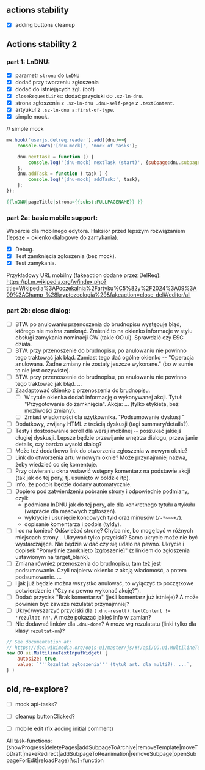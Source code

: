 ## actions stability 
- [x] adding buttons cleanup

## Actions stability 2
### part 1: LnDNU:
- [x] parametr `strona` do `LnDNU`
- [x] dodać przy tworzeniu zgłoszenia
- [x] dodać do istniejących zgł. (bot)
- [x] `closeRequestLinks`: dodać przyciski do `.sz-ln-dnu`.
- [x] strona zgłoszenia z `.sz-ln-dnu .dnu-self-page` z `.textContent`.
- [x] artyukuł z `.sz-ln-dnu a:first-of-type`.
- [x] simple mock.

// simple mock
```js
mw.hook('userjs.delreq.reader').add((dnu)=>{
	console.warn('[dnu-mock]', 'mock of tasks');

	dnu.nextTask = function () {
		console.log('[dnu-mock] nextTask (start)', {subpage:dnu.subpage, close_href:dnu.close_href, pages_to_process:dnu.pages_to_process});
	};
	dnu.addTask = function ( task ) {
		console.log('[dnu-mock] addTask:', task);
	};
});
```

```mediawiki
{{lnDNU|pageTitle|strona={{subst:FULLPAGENAME}} }}
```

### part 2a: basic mobile support:
Wsparcie dla mobilnego edytora. Haksior przed lepszym rozwiązaniem (lepsze = okienko dialogowe do zamykania).
- [x] Debug.
- [x] Test zamknięcia zgłoszenia (bez mock).
- [x] Test zamykania.

Przykładowy URL mobilny (fakeaction dodane przez DelReq):
https://pl.m.wikipedia.org/w/index.php?title=Wikipedia%3APoczekalnia%2Fartyku%C5%82y%2F2024%3A09%3A09%3AChamp_%28kryptozoologia%29&fakeaction=close_del#/editor/all

### part 2b: close dialog:
- [ ] BTW. po anulowaniu przenoszenia do brudnopisu występuje błąd, którego nie można zamknąć.
	Zmienić to na okienko informacje w stylu obsługi zamykania nominacji CW (takie OO.ui).
	Sprawdzić czy ESC działa.
- [ ] BTW. przy przenoszenie do brudnopisu, po anulowaniu nie powinno tego traktować jak błąd. Zamiast tego dać ogólne okienko -- "Operacja anulowana. Żadne zmiany nie zostały jeszcze wykonane." (bo w sumie to nie jest oczywiste).
- [ ] BTW. przy przenoszenie do brudnopisu, po anulowaniu nie powinno tego traktować jak błąd.
...
- [ ] Zaadaptować okienko z przenoszenia do brudnopisu.
	- [ ] W tytule okienka dodać informację o wykonywanej akcji.
		Tytuł: "Przygotowanie do zamknięcia".
		Akcja: ... (tylko etykieta, bez możliwości zmiany).
	- [ ] Zmiast wiadomości dla użytkownika. "Podsumowanie dyskusji"
- [ ] Dodatkowy, zwijany HTML z treścią dyskusji (tagi summary/details?).
- [ ] Testy i dostosowanie scroll dla wersji mobilnej -- poszukać jakiejś długiej dyskusji. Lepsze będzie przewijanie wnętrza dialogu, przewijanie details, czy bardzo wysoki dialog?
- [ ] Może też dodatkowo link do otworzenia zgłoszenia w nowym oknie?
- [ ] Link do otworzenia artu w nowym oknie? Może przynajmniej nazwa, żeby wiedzieć co się komentuje.
- [ ] Przy otwieraniu okna wstawić wstępny komentarz na podstawie akcji (tak jak do tej pory, tj. usunięto w boldzie itp).
- [ ] Info, że podpis będzie dodany automatycznie.
- [ ] Dopiero pod zatwierdzeniu pobranie strony i odpowiednie podmiany, czyli:
	- podmiana lnDNU jak do tej pory, ale dla konkretnego tytułu artykułu (wspracie dla masowych zgtłoszeń).
	- wykrycie i usunięcie końcowych tyld oraz minusów (`/-*~~~+/`).
	- dopisanie komentarza i podpis (tyldy).
- [ ] I co na koniec?
	Odświeżać stronę? Chyba nie, bo mogę być w różnych miejscach strony...
	Ukrywać tylko przyciski? Samo ukrycie może nie być wystarczające. Nie będzie widać czy się udało na pewno.
	Ukrycie i dopisek "Pomyślnie zamknięto [zgłoszenie]" (z linkiem do zgłoszenia ustawionym na target_blank).
- [ ] Zmiana również przenoszenia do brudnopisu, tam też jest podsumowanie. Czyli najpierw okienko z akcją wiadomość, a potem podsumowanie.
...
- [ ] I jak już będzie można wszystko anulować, to wyłączyć to początkowe potwierdzenie ("Czy na pewno wykonać akcję?").
- [ ] Dodać przycisk "Brak komentarza" (jeśli komentarz już istnieje)? A może powinien być zawsze rezulatat przynajmniej?
- [ ] Ukryć/wyszarzyć przyciski dla `(.dnu-result).textContent != 'rezultat-nn'`. A może pokazać jakieś info w zamian?
- [ ] Nie dodawać linków dla `.dnu-done`? A może wg rezulatatu (linki tylko dla klasy `rezultat-nn`)?

```js
// See documentation at: 
// https://doc.wikimedia.org/oojs-ui/master/js/#!/api/OO.ui.MultilineTextInputWidget
new OO.ui.MultilineTextInputWidget( {
	autosize: true,
	value: `'''Rezultat zgłoszenia''' (tytuł art. dla multi?). ...`,
} )
```

## old, re-explore?
- [ ] mock api-tasks?
- [ ] cleanup buttonClicked?
- [ ] mobile edit (fix adding initial comment)


All task-functions:
(showProgress|deletePages|addSubpageToArchive|removeTemplate|moveToDraft|makeRedirect|addSubpageToReanimation|removeSubpage|openSubpageForEdit|reloadPage)[\s:]+function